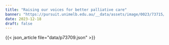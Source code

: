 ```yaml
---
title: "Raising our voices for better palliative care"
banner: "https://pursuit.unimelb.edu.au/__data/assets/image/0023/73715/Raising-our-voices-for-better-palliative-care-_0df4171b-d6d2-42ec-a0cb-3438ecbfe769.jpg"
date: 2023-12-18
draft: false
---
```


{{< json_article file="data/p73709.json" >}}
